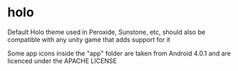 # holo
Default Holo theme used in Peroxide, Sunstone, etc, should also be compatible with any unity game that adds support for it

Some app icons inside the "app" folder are taken from Android 4.0.1 and are licenced under the APACHE LICENSE
